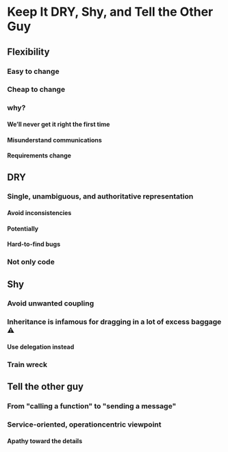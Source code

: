 # Keep It DRY, Shy, and Tell the Other Guy
## Flexibility
### Easy to change
### Cheap to change
### why?
#### We’ll never get it right the first time
#### Misunderstand communications
#### Requirements change
## DRY
### Single, unambiguous, and authoritative representation
#### Avoid inconsistencies
#### Potentially
#### Hard-to-find bugs
### Not only code
## Shy
### Avoid unwanted coupling
### Inheritance is infamous for dragging in a lot of excess baggage :warning:
#### Use delegation instead
### Train wreck
## Tell the other guy
### From "calling  a function" to "sending a message"
### Service-oriented, operationcentric viewpoint
#### Apathy toward the details
